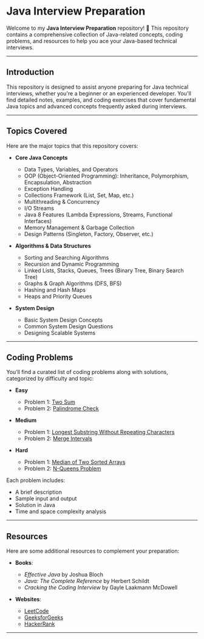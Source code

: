# Java Interview Preparation

Welcome to my **Java Interview Preparation** repository! 🚀 This repository contains a comprehensive collection of Java-related concepts, coding problems, and resources to help you ace your Java-based technical interviews.

---

## Introduction
This repository is designed to assist anyone preparing for Java technical interviews, whether you're a beginner or an experienced developer. You'll find detailed notes, examples, and coding exercises that cover fundamental Java topics and advanced concepts frequently asked during interviews.

---

## Topics Covered
Here are the major topics that this repository covers:
- **Core Java Concepts**
  - Data Types, Variables, and Operators
  - OOP (Object-Oriented Programming): Inheritance, Polymorphism, Encapsulation, Abstraction
  - Exception Handling
  - Collections Framework (List, Set, Map, etc.)
  - Multithreading & Concurrency
  - I/O Streams
  - Java 8 Features (Lambda Expressions, Streams, Functional Interfaces)
  - Memory Management & Garbage Collection
  - Design Patterns (Singleton, Factory, Observer, etc.)

- **Algorithms & Data Structures**
  - Sorting and Searching Algorithms
  - Recursion and Dynamic Programming
  - Linked Lists, Stacks, Queues, Trees (Binary Tree, Binary Search Tree)
  - Graphs & Graph Algorithms (DFS, BFS)
  - Hashing and Hash Maps
  - Heaps and Priority Queues

- **System Design**
  - Basic System Design Concepts
  - Common System Design Questions
  - Designing Scalable Systems

---

## Coding Problems
You’ll find a curated list of coding problems along with solutions, categorized by difficulty and topic:
- **Easy**
  - Problem 1: [Two Sum](link)
  - Problem 2: [Palindrome Check](link)
  
- **Medium**
  - Problem 1: [Longest Substring Without Repeating Characters](link)
  - Problem 2: [Merge Intervals](link)

- **Hard**
  - Problem 1: [Median of Two Sorted Arrays](link)
  - Problem 2: [N-Queens Problem](link)

Each problem includes:
- A brief description
- Sample input and output
- Solution in Java
- Time and space complexity analysis

---

## Resources
Here are some additional resources to complement your preparation:
- **Books**:
  - *Effective Java* by Joshua Bloch
  - *Java: The Complete Reference* by Herbert Schildt
  - *Cracking the Coding Interview* by Gayle Laakmann McDowell

- **Websites**:
  - [LeetCode](https://leetcode.com/)
  - [GeeksforGeeks](https://www.geeksforgeeks.org/)
  - [HackerRank](https://www.hackerrank.com/)

---
